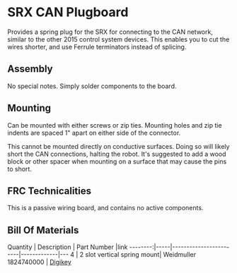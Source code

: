 # SRX CAN Plugboard
Provides a spring plug for the SRX for connecting to the CAN network, similar to the other 2015 control system devices. This enables you to cut the wires shorter, and use Ferrule terminators instead of splicing.

## Assembly
No special notes. Simply solder components to the board. 

## Mounting
Can be mounted with either screws or zip ties. Mounting holes and zip tie indents are spaced 1" apart on either side of the connector.

This cannot be mounted directly on conductive surfaces. Doing so will likely short the CAN connections, halting the robot. It's suggested to add a wood block or other spacer when mounting on a surface that may cause the pins to short.

## FRC Technicalities
This is a passive wiring board, and contains no active components.

## Bill Of Materials
Quantity | Description                  | Part Number |link
--------:|-----|------------------------|-------------|---
4        |  2 slot vertical spring mount| Weidmuller 1824740000 | [Digikey](http://www.digikey.com/product-search/en?vendor=0&keywords=1824740000)